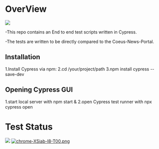 # OverView 
![](https://img.shields.io/badge/cypress-informational?style=flat&logo=cypress&logoColor=white&color=2bbc8a)

-This repo contains an End to end test scripts  written in Cypress.

-The tests are written to be directly compared to the  Coeus-News-Portal.

## Installation 

1.Install Cypress via npm:
2.cd /your/project/path
3.npm install cypress --save-dev

## Opening Cypress GUI

1.start local server with
npm start &
2.open Cypress test runner with
npx cypress open 

# Test Status 
![](https://img.shields.io/badge/passed-informational?style=flat&logo=cypress&logoColor=white&color=2bbc8a)
[![chrome-XSiab-I8-T00.png](https://i.postimg.cc/8cCb7J4r/chrome-XSiab-I8-T00.png)](https://postimg.cc/5YZzGtZx)
